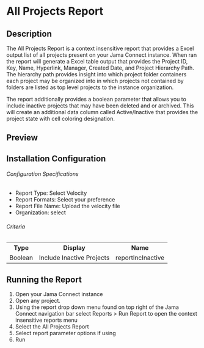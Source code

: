 # All Projects Report

## Description 
The All Projects Report is a context insensitive report that provides a Excel output list of all projects present on your Jama Connect instance. When ran the report will generate a Excel table output that provides the Project ID, Key, Name, Hyperlink, Manager, Created Date, and Project Hierarchy Path. The hierarchy path provides insight into which project folder containers each project may be organized into in which projects not contained by folders are listed as top level projects to the instance organization. 

The report additionally provides a boolean parameter that allows you to include inactive projects that may have been deleted and or archived. This will create an additional data column called Active/Inactive that provides the project state with cell coloring designation. 


## Preview



## Installation Configuration




###### Configuration Specifications
<ul>
<li>Report Type: Select Velocity</li>
<li>Report Formats: Select your preference</li>
<li>Report File Name: Upload the velocity file</li>
<li>Organization: select</li>
</ul>

<h6>Criteria</h6>
<table>
  <tr>
    <th>Type</th>
    <th>Display</th>
    <th>Name</th>
  </tr>
  <tr>
    <td>Boolean</td>
    <td>Include Inactive Projects</td>
    <td>reportIncInactive</td>
  </tr>
</table>


## Running the Report
1. Open your Jama Connect instance
2. Open any project.
3. Using the report drop down menu found on top right of the Jama Connect navigation bar select Reports > Run Report to open the context insensitive reports menu
4. Select the All Projects Report
5. Select report parameter options if using
6. Run 


